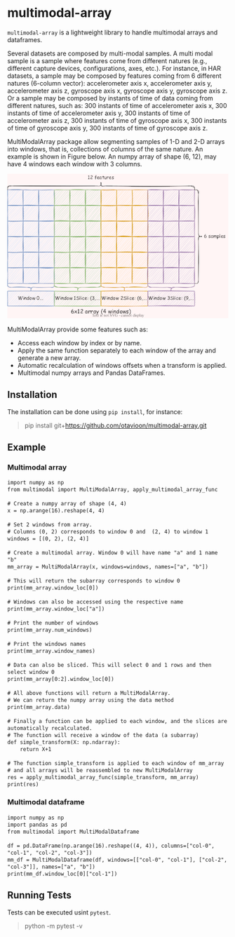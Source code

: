 # multimodal-array

`multimodal-array` is a lightweight library to handle multimodal arrays and dataframes.

Several datasets are composed by multi-modal samples. A multi modal sample is a sample where features come from different natures (e.g., different capture devices, configurations, axes, etc.). For instance, in HAR datasets, a sample may be composed by features coming from 6 different natures (6-column vector): accelerometer axis x, accelerometer axis y, accelerometer axis z, gyroscope axis x, gyroscope axis y, gyroscope axis z. Or a sample may be composed by instants of time of data coming from different natures, such as: 300 instants of time of accelerometer axis x, 300 instants of time of accelerometer axis y, 300 instants of time of accelerometer axis z, 300 instants of time of gyroscope axis x, 300 instants of time of gyroscope axis y, 300 instants of time of gyroscope axis z.

MultiModalArray package allow segmenting samples of 1-D and 2-D arrays into windows, that is, collections of columns of the same nature.
An example is shown in Figure below. An numpy array of shape (6, 12), may have 4 windows each window with 3 columns.

![Multimodal dataset](./img/windowed-dataset.png)

MultiModalArray provide some features such as:

- Access each window by index or by name.
- Apply the same function separately to each window of the array and generate a new array.
- Automatic recalculation of windows offsets when a transform is applied.
- Multimodal numpy arrays and Pandas DataFrames.

## Installation

The installation can be done using `pip install`, for instance:

> pip install git+https://github.com/otavioon/multimodal-array.git

## Example

### Multimodal array
```{python}
import numpy as np
from multimodal import MultiModalArray, apply_multimodal_array_func

# Create a numpy array of shape (4, 4)
x = np.arange(16).reshape(4, 4)

# Set 2 windows from array.
# Columns (0, 2) corresponds to window 0 and  (2, 4) to window 1
windows = [(0, 2), (2, 4)]

# Create a multimodal array. Window 0 will have name "a" and 1 name "b"
mm_array = MultiModalArray(x, windows=windows, names=["a", "b"])

# This will return the subarray corresponds to window 0
print(mm_array.window_loc[0])

# Windows can also be accessed using the respective name
print(mm_array.window_loc["a"])

# Print the number of windows
print(mm_array.num_windows)

# Print the windows names
print(mm_array.window_names)

# Data can also be sliced. This will select 0 and 1 rows and then select window 0
print(mm_array[0:2].window_loc[0])

# All above functions will return a MultiModalArray.
# We can return the numpy array using the data method
print(mm_array.data)

# Finally a function can be applied to each window, and the slices are automatically recalculated.
# The function will receive a window of the data (a subarray)
def simple_transform(X: np.ndarray):
    return X+1

# The function simple_transform is applied to each window of mm_array
# and all arrays will be reassembled to new MultiModalArray
res = apply_multimodal_array_func(simple_transform, mm_array)
print(res)

```

### Multimodal dataframe

```{python}
import numpy as np
import pandas as pd
from multimodal import MultiModalDataframe

df = pd.DataFrame(np.arange(16).reshape((4, 4)), columns=["col-0", "col-1", "col-2", "col-3"])
mm_df = MultiModalDataframe(df, windows=[["col-0", "col-1"], ["col-2", "col-3"]], names=["a", "b"])
print(mm_df.window_loc[0]["col-1"])

```

## Running Tests

Tests can be executed usint `pytest`.

> python -m pytest -v
